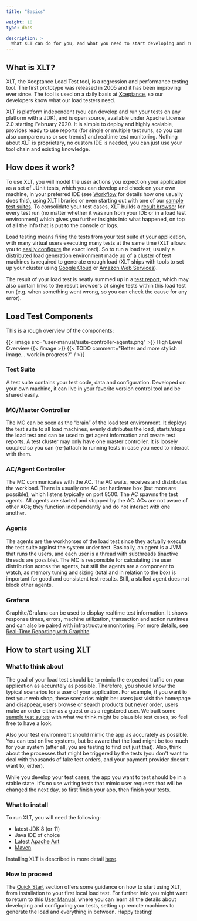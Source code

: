 ```yaml
---
title: "Basics"

weight: 10
type: docs

description: >
  What XLT can do for you, and what you need to start developing and running a load test suite.
---
```


## What is XLT?
XLT, the Xceptance Load Test tool, is a regression and performance testing tool. The first prototype was released in 2005 and it has been improving ever since. The tool is used on a daily basis at <a href="https://xceptance.com" target="_blank">Xceptance</a>, so our developers know what our load testers need.

XLT is platform independent (you can develop and run your tests on any platform with a JDK), and is open source, available under Apache License 2.0 starting February 2020. It is simple to deploy and highly scalable, provides ready to use reports (for single or multiple test runs, so you can also compare runs or see trends) and realtime test monitoring. Nothing about XLT is proprietary, no custom IDE is needed, you can just use your tool chain and existing knowledge.

## How does it work?
To use XLT, you will model the user actions you expect on your application as a set of JUnit tests, which you can develop and check on your own machine, in your preferred IDE (see [Workflow](../050-workflow) for details how one usually does this), using XLT libraries or even starting out with one of our [sample test suites](../../test-suites/). To consolidate your test cases, XLT builds a [result browser](../440-result-browser/) for every test run (no matter whether it was run from your IDE or in a load test environment) which gives you further insights into what happened, on top of all the info that is put to the console or logs. 

Load testing means firing the tests from your test suite at your application, with many virtual users executing many tests at the same time (XLT allows you to [easily configure](../470-load-configuration) the exact load). So to run a load test, usually a distributed load generation environment made up of a cluster of test machines is required to generate enough load (XLT ships with tools to set up your cluster using [Google Cloud](../../advanced/060-cloud-setup/#google-cloud-gc) or [Amazon Web Services](../../advanced/060-cloud-setup/#amazon-web-services-aws)).

The result of your load test is neatly summed up in a [test report](../530-reports), which may also contain links to the result browsers of single tests within this load test run (e.g. when something went wrong, so you can check the cause for any error). 

## Load Test Components

This is a rough overview of the components:

{{< image src="user-manual/suite-controller-agents.png" >}}
High Level Overview
{{< /image >}}
{{< TODO comment="Better and more stylish image... work in progress?" / >}}

### Test Suite
A test suite contains your test code, data and configuration. Developed on your own machine, it can live in your favorite version control tool and be shared easily.

### MC/Master Controller
The MC can be seen as the “brain” of the load test environment. It deploys the test suite to all load machines, evenly distributes the load, starts/stops the load test and can be used to get agent information and create test reports. A test cluster may only have one master controller. It is loosely coupled so you can (re-)attach to running tests in case you need to interact with them.

### AC/Agent Controller
The MC communicates with the AC. The AC waits, receives and distributes the workload. There is usually one AC per hardware box (but more are possible), which listens typically on port 8500. The AC spawns the test agents. All agents are started and stopped by the AC. ACs are not aware of other ACs; they function independantly and do not interact with one another.

### Agents
The agents are the workhorses of the load test since they actually execute the test suite against the system under test. Basically, an agent is a JVM that runs the users, and each user is a thread with subthreads (inactive threads are possible). The MC is responsible for calculating the user distribution across the agents, but still the agents are a component to watch, as memory tuning and sizing (total and in relation to the box) is important for good and consistent test results. Still, a stalled agent does not block other agents.

### Grafana
Graphite/Grafana can be used to display realtime test information. It shows response times, errors, machine utilization, transaction and action runtimes and can also be paired with infrastructure monitoring. For more details, see [Real-Time Reporting with Graphite](../../advanced/100-real-time-monitoring/).

## How to start using XLT

### What to think about
The goal of your load test should be to mimic the expected traffic on your application as accurately as possible. Therefore, you should know the typical scenarios for a user of your application. For example, if you want to test your web shop, these scenarios might be: users just visit the homepage and disappear, users browse or search products but never order, users make an order either as a guest or as a registered user. We built some [sample test suites](../../test-suites) with what we think might be plausible test cases, so feel free to have a look.

Also your test environment should mimic the app as accurately as possible. You can test on live systems, but be aware that the load might be too much for your system (after all, you are testing to find out just that). Also, think about the processes that might be triggered by the tests (you don't want to deal with thousands of fake test orders, and your payment provider doesn't want to, either).

While you develop your test cases, the app you want to test should be in a stable state. It's no use writing tests that mimic user requests that will be changed the next day, so first finish your app, then finish your tests.

### What to install
To run XLT, you will need the following:
* latest JDK 8 (or 11)
* Java IDE of choice
* Latest [Apache Ant](https://ant.apache.org/)
* [Maven](https://maven.apache.org/)

Installing XLT is described in more detail [here](../040-installation).

### How to proceed
The [Quick Start](../../quick-start) section offers some guidance on how to start using XLT, from installation to your first local load test. For further info you might want to return to this [User Manual](../050-workflow), where you can learn all the details about developing and configuring your tests, setting up remote machines to generate the load and everything in between. Happy testing!

